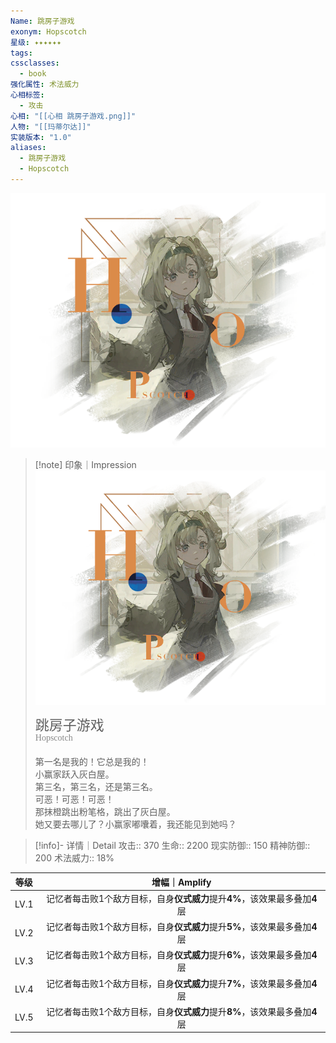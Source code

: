 ```yaml
---
Name: 跳房子游戏
exonym: Hopscotch
星级: ✦✦✦✦✦✦
tags: 
cssclasses:
  - book
强化属性: 术法威力
心相标签:
  - 攻击
心相: "[[心相 跳房子游戏.png]]"
人物: "[[玛蒂尔达]]"
实装版本: "1.0"
aliases:
  - 跳房子游戏
  - Hopscotch
---
```

![cover](assets/跳房子游戏｜Hopscotch.assets/心相%20跳房子游戏.png)

> [!note] 印象｜Impression
> ![心相 跳房子游戏|inlL|300](assets/跳房子游戏｜Hopscotch.assets/心相%20跳房子游戏.png)
> <p style="font-family: '家族宋', sans-serif; font-size: 22px; line-height: 0.75; text-indent: 0;">跳房子游戏<br><span style="font-family: serif; font-size: 14px; color: #888888;">Hopscotch</span></p>
> 
> 第一名是我的！它总是我的！  
> 小赢家跃入灰白屋。  
> 第三名，第三名，还是第三名。  
> 可恶！可恶！可恶！  
> 那抹橙跳出粉笔格，跳出了灰白屋。  
> 她又要去哪儿了？小赢家嘟囔着，我还能见到她吗？

> [!info]- 详情｜Detail
> 攻击:: 370
> 生命:: 2200
> 现实防御:: 150
> 精神防御:: 200
> 术法威力:: 18%

| 等级 |                        增幅｜Amplify                         |
| :--: | :----------------------------------------------------------: |
| LV.1 | 记忆者每击败1个敌方目标，自身**仪式威力**提升**4%**，该效果最多叠加**4**层 |
| LV.2 | 记忆者每击败1个敌方目标，自身**仪式威力**提升**5%**，该效果最多叠加**4**层 |
| LV.3 | 记忆者每击败1个敌方目标，自身**仪式威力**提升**6%**，该效果最多叠加**4**层 |
| LV.4 | 记忆者每击败1个敌方目标，自身**仪式威力**提升**7%**，该效果最多叠加**4**层 |
| LV.5 | 记忆者每击败1个敌方目标，自身**仪式威力**提升**8%**，该效果最多叠加**4**层 |
